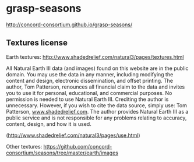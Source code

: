 # grasp-seasons

http://concord-consortium.github.io/grasp-seasons/

## Textures license

Earth textures:
http://www.shadedrelief.com/natural3/pages/textures.html

All Natural Earth III data (and images) found on this website are in the public domain. You may use the data in any manner, including modifying the content and design, electronic dissemination, and offset printing. The author, Tom Patterson, renounces all financial claim to the data and invites you to use it for personal, educational, and commercial purposes.
No permission is needed to use Natural Earth III. Crediting the author is unnecessary. However, if you wish to cite the data source, simply use: Tom Patterson, www.shadedrelief.com.
The author provides Natural Earth III as a public service and is not responsible for any problems relating to accuracy, content, design, and how it is used.

(http://www.shadedrelief.com/natural3/pages/use.html)

Other textures:
https://github.com/concord-consortium/seasons/tree/master/earth/images
